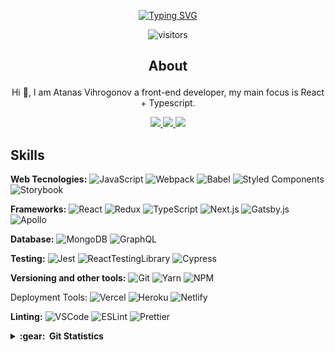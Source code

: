 <div align="center">
  
  [![Typing SVG](https://readme-typing-svg.herokuapp.com?font=Fira+Code&weight=400&size=32&pause=1000&color=70A4FC&background=1A1C2600&center=true&vCenter=true&width=700&height=70&lines=Atanas+Vihrogonov;a+Front-End+Developer;React+Developer)](https://git.io/typing-svg)
  
![visitors](https://visitor-badge.glitch.me/badge?page_id=AtanasVihrogonov&right_color=CornflowerBlue)

## About <p align="right">
  Hi 👋, I am Atanas Vihrogonov a front-end developer, my main focus is React + Typescript.
  
  <a href="https://www.linkedin.com/in/atanasvihrogonov">
    <img src="https://img.shields.io/twitter/url?color=5f99fc&label=LinkedIn&logo=linkedin&logoColor=70a4fc&style=flat&url=https%3A%2F%2Fwww.linkedin.com%2Fin%2Fatanasvihrogonov%2F" />
  </a>
  
  <a href="https://twitter.com/TheAV_001">
    <img src="https://img.shields.io/twitter/url?color=5f99fc&label=Twitter&logo=twitter&logoColor=70a4fc&style=flat&url=https%3A%2F%2Ftwitter.com%2FTheAV_001" />
  </a>
  
  <a href="https://avihrogonov.co.uk">
    <img src="https://img.shields.io/twitter/url?color=5f99fc&label=Portfolio&logo=astro&logoColor=70a4fc&style=flat&url=https%3A%2F%2Fwww.avihrogonov.co.uk%2FAtanasVihrogonov" />
  </a>
</p>
</div>

## Skills

  <p>
    <strong>Web Tecnologies:</strong>
    <img alt="JavaScript" src="https://img.shields.io/badge/-JavaScript-1a1c26?style=flat&logo=javascript&logoColor=70a4fc" />
    <img alt="Webpack" src="https://img.shields.io/badge/-Webpack-1a1c26?style=flat&logo=webpack&logoColor=70a4fc" /> 
    <img alt="Babel" src="https://img.shields.io/badge/-Babel-1a1c26?style=flat&logo=babel&logoColor=70a4fc" /> 
    <img alt="Styled Components" src="https://img.shields.io/badge/-Styled_Components-1a1c26?style=flat&logo=styled-components&logoColor=70a4fc" />
    <img alt="Storybook" src="https://img.shields.io/badge/-Storybook-1a1c26?style=flat&logo=storybook&logoColor=70a4fc" />
  </p>

  <p>
    <strong>Frameworks:</strong>
    <img alt="React" src="https://img.shields.io/badge/-React-1a1c26?style=flat&logo=react&logoColor=70a4fc" />
    <img alt="Redux" src="https://img.shields.io/badge/-Redux-1a1c26?style=flat&logo=redux&logoColor=70a4fc" />
    <img alt="TypeScript" src="https://img.shields.io/badge/-TypeScript-1a1c26?style=flat&logo=typescript&logoColor=70a4fc" />
    <img alt="Next.js" src="https://img.shields.io/badge/-Next.js-1a1c26?style=flat&logo=next.js&logoColor=70a4fc" /> 
    <img alt="Gatsby.js" src="https://img.shields.io/badge/-Gatsby.js-1a1c26?style=flat&logo=gatsby&logoColor=70a4fc" />
    <img alt="Apollo" src="https://img.shields.io/badge/-Apollo%20GraphQL-1a1c26?style=flat&logo=apollo-graphql&logoColor=70a4fc" />
  </p>

  <p>
    <strong>Database:</strong>
    <img alt="MongoDB" src="https://img.shields.io/badge/-MongoDB-1a1c26?style=flat&logo=mongodb&logoColor=70a4fc" />
    <img alt="GraphQL" src="https://img.shields.io/badge/-GraphQL-1a1c26?style=flat&logo=graphql&logoColor=70a4fc" />
  </p>

  <p>
    <strong>Testing:</strong>
    <img alt="Jest" src="https://img.shields.io/badge/-Jest-1a1c26?style=flat&logo=jest&logoColor=70a4fc" />
    <img alt="ReactTestingLibrary" src="https://img.shields.io/badge/-Testing Library-1a1c26?style=flat&logo=testinglibrary&logoColor=70a4fc" />
    <img alt="Cypress" src="https://img.shields.io/badge/-Cypress-1a1c26?style=flat&logo=cypress&logoColor=70a4fc" />
  </p>

  <p>
    <strong>Versioning and other tools:</strong>
    <img alt="Git" src="https://img.shields.io/badge/-Git-1a1c26?style=flat&logo=git&logoColor=70a4fc" />
    <img alt="Yarn" src="https://img.shields.io/badge/-Yarn-1a1c26?style=flat&logo=yarn&logoColor=70a4fc" /> 
    <img alt="NPM" src="https://img.shields.io/badge/-NPM-1a1c26?style=flat&logo=npm&logoColor=70a4fc" />
  </p>

  <p
    <strong>Deployment Tools:</strong>
    <img alt="Vercel" src="https://img.shields.io/badge/-Vercel-1a1c26?style=flat&logo=vercel&logoColor=70a4fc" />
    <img alt="Heroku" src="https://img.shields.io/badge/-Heroku-1a1c26?style=flat&logo=heroku&logoColor=70a4fc" />
    <img alt="Netlify" src="https://img.shields.io/badge/-Netlify-1a1c26?style=flat&logo=netlify&logoColor=70a4fc" /> 
  </p>

  <p>
    <strong>Linting:</strong>
    <img alt="VSCode" src="https://img.shields.io/badge/-VSCode-1a1c26?style=flat&logo=visualstudiocode&logoColor=70a4fc" />
    <img alt="ESLint" src="https://img.shields.io/badge/-ESLint-1a1c26?style=flat&logo=eslint&logoColor=70a4fc" />
    <img alt="Prettier" src="https://img.shields.io/badge/-Prettier-1a1c26?style=flat&logo=prettier&logoColor=70a4fc" />
  </p>

<details close="true">
  <summary><b>:gear: &nbsp;Git Statistics</b></summary>
  
  <br />
  
  ![](./profile-3d-contrib/profile-night-view.svg) 
 
  <div align="center">
    <img height="170px" src="https://github-readme-stats.vercel.app/api?username=atanasvihrogonov&show_icons=true&theme=tokyonight" />
    <img height="170px" src="https://github-readme-streak-stats.herokuapp.com/?user=atanasvihrogonov&theme=tokyonight" />
  </div>
 </details
